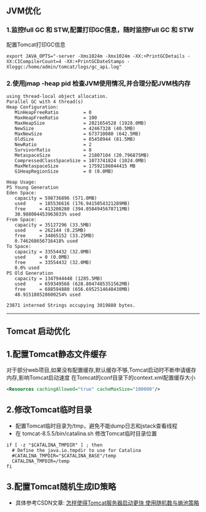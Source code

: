 ## JVM优化 
### 1.监控full GC 和 STW,配置打印GC信息，随时监控Full GC 和 STW
配置Tomcat打印GC信息
```shell
export JAVA_OPTS="-server -Xms1024m -Xmx1024m -XX:+PrintGCDetails -XX:CICompilerCount=4 -XX:+PrintGCDateStamps -Xloggc:/home/admin/tomcat/logs/gc_api.log"
```
### 2.使用jmap -heap pid 检查JVM使用情况,并合理分配JVM栈内存
```text
using thread-local object allocation.
Parallel GC with 4 thread(s)
Heap Configuration:
   MinHeapFreeRatio         = 0
   MaxHeapFreeRatio         = 100
   MaxHeapSize              = 2021654528 (1928.0MB)
   NewSize                  = 42467328 (40.5MB)
   MaxNewSize               = 673710080 (642.5MB)
   OldSize                  = 85458944 (81.5MB)
   NewRatio                 = 2
   SurvivorRatio            = 8
   MetaspaceSize            = 21807104 (20.796875MB)
   CompressedClassSpaceSize = 1073741824 (1024.0MB)
   MaxMetaspaceSize         = 17592186044415 MB
   G1HeapRegionSize         = 0 (0.0MB)

Heap Usage:
PS Young Generation
Eden Space:
   capacity = 598736896 (571.0MB)
   used     = 185536616 (176.9415054321289MB)
   free     = 413200280 (394.0584945678711MB)
   30.988004453963033% used
From Space:
   capacity = 35127296 (33.5MB)
   used     = 262144 (0.25MB)
   free     = 34865152 (33.25MB)
   0.746268656716418% used
To Space:
   capacity = 33554432 (32.0MB)
   used     = 0 (0.0MB)
   free     = 33554432 (32.0MB)
   0.0% used
PS Old Generation
   capacity = 1347944448 (1285.5MB)
   used     = 659349568 (628.8047485351562MB)
   free     = 688594880 (656.6952514648438MB)
   48.915188528600254% used

23871 interned Strings occupying 3019880 bytes.
```
---------------------------------
## Tomcat 启动优化
## 1.配置Tomcat静态文件缓存
对于部分web项目,如果没有配置缓存,默认缓存不够,Tomcat启动时不断申请缓存内存,影响Tomcat启动速度
在Tomcat的conf目录下的context.xml配置缓存大小
```xml
<Resources cachingAllowed="true" cacheMaxSize="100000"/>
```
## 2.修改Tomcat临时目录
- 配置Tomcat临时目录为/tmp，避免不能dump日志和jstack查看线程
- 在 tomcat-8.5.5/bin/catalina.sh 修改Tomcat临时目录位置
```shell
if [ -z "$CATALINA_TMPDIR" ] ; then
  # Define the java.io.tmpdir to use for Catalina
  #CATALINA_TMPDIR="$CATALINA_BASE"/temp
  CATALINA_TMPDIR=/temp
fi
```
## 3.配置Tomcat随机生成ID策略
* 具体参考CSDN文章: [怎样使得Tomcat服务器启动更快 使用随机数与熵池策略](https://blog.csdn.net/u011687186/article/details/73224733)

